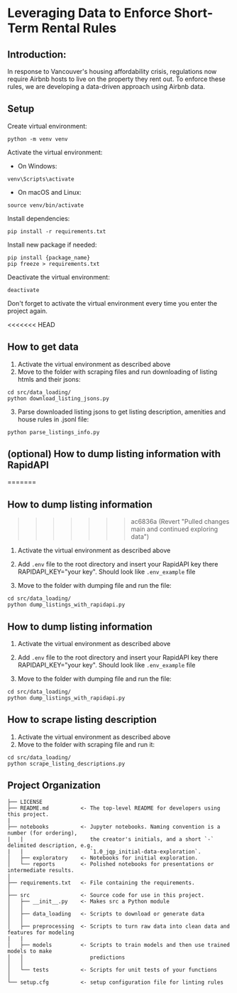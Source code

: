 # Leveraging Data to Enforce Short-Term Rental Rules

## Introduction:
In response to Vancouver's housing affordability crisis, regulations now require Airbnb hosts to live on the property they rent out. To enforce these rules, we are developing a data-driven approach using Airbnb data.


## Setup

Create virtual environment:

```
python -m venv venv
```

Activate the virtual environment:
* On Windows:
```
venv\Scripts\activate
```
* On macOS and Linux:

```
source venv/bin/activate
```

Install dependencies:

```
pip install -r requirements.txt
```

Install new package if needed:

```
pip install {package_name}
pip freeze > requirements.txt
```

Deactivate the virtual environment:
```
deactivate
```

Don't forget to activate the virtual environment every time you enter the project again.

<<<<<<< HEAD
## How to get data

1. Activate the virtual environment as described above
2. Move to the folder with scraping files and run downloading of listing htmls and their jsons:
```
cd src/data_loading/
python download_listing_jsons.py
```
3. Parse downloaded listing jsons to get listing description, amenities and house rules in .jsonl file:
```
python parse_listings_info.py
```

## (optional) How to dump listing information with RapidAPI

=======
## How to dump listing information
>>>>>>> ac6836a (Revert "Pulled changes main and continued exploring data")

1. Activate the virtual environment as described above

2. Add `.env` file to the root directory and insert your RapidAPI key there RAPIDAPI_KEY="your key". Should look like `.env_example` file

3. Move to the folder with dumping file and run the file:
```
cd src/data_loading/
python dump_listings_with_rapidapi.py 
```

## How to dump listing information

1. Activate the virtual environment as described above

2. Add `.env` file to the root directory and insert your RapidAPI key there RAPIDAPI_KEY="your key". Should look like `.env_example` file

3. Move to the folder with dumping file and run the file:
```
cd src/data_loading/
python dump_listings_with_rapidapi.py 
```

## How to scrape listing description

1. Activate the virtual environment as described above
3. Move to the folder with scraping file and run it:
```
cd src/data_loading/
python scrape_listing_descriptions.py
```

## Project Organization
```
├── LICENSE
├── README.md          <- The top-level README for developers using this project.
|
├── notebooks          <- Jupyter notebooks. Naming convention is a number (for ordering),
|   |                     the creator's initials, and a short `-` delimited description, e.g.
|   |                     `1.0_jqp_initial-data-exploration`.
│   ├── exploratory    <- Notebooks for initial exploration.
│   └── reports        <- Polished notebooks for presentations or intermediate results.
│
├── requirements.txt   <- File containing the requirements.
│
├── src                <- Source code for use in this project.
│   ├── __init__.py    <- Makes src a Python module
│   │
│   ├── data_loading   <- Scripts to download or generate data
│   │
│   ├── preprocessing  <- Scripts to turn raw data into clean data and features for modeling
|   |
│   ├── models         <- Scripts to train models and then use trained models to make
│   │                     predictions
│   │
│   └── tests          <- Scripts for unit tests of your functions
│
└── setup.cfg          <- setup configuration file for linting rules
